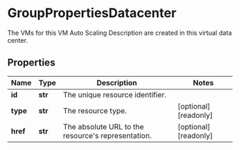 # GroupPropertiesDatacenter

The VMs for this VM Auto Scaling Description are created in this virtual data center.
## Properties
| Name | Type | Description | Notes |
| ------------ | ------------- | ------------- | ------------- |
| **id** | **str** | The unique resource identifier. |  |
| **type** | **str** | The resource type. | [optional] [readonly]  |
| **href** | **str** | The absolute URL to the resource&#39;s representation. | [optional] [readonly]  |


